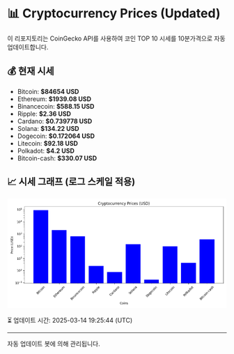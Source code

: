 
# 📊 Cryptocurrency Prices (Updated)

이 리포지토리는 CoinGecko API를 사용하여 코인 TOP 10 시세를 10분가격으로 자동 업데이트합니다.

## 💰 현재 시세
- Bitcoin: **$84654 USD**
- Ethereum: **$1939.08 USD**
- Binancecoin: **$588.15 USD**
- Ripple: **$2.36 USD**
- Cardano: **$0.739778 USD**
- Solana: **$134.22 USD**
- Dogecoin: **$0.172064 USD**
- Litecoin: **$92.18 USD**
- Polkadot: **$4.2 USD**
- Bitcoin-cash: **$330.07 USD**

## 📈 시세 그래프 (로그 스케일 적용)
![Crypto Prices](crypto_prices.png)

⏳ 업데이트 시간: 2025-03-14 19:25:44 (UTC)

---
자동 업데이트 봇에 의해 관리됩니다.
